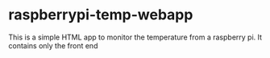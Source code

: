 # raspberrypi-temp-webapp
This is a simple HTML app to monitor the temperature from a raspberry pi. It contains only the front end
